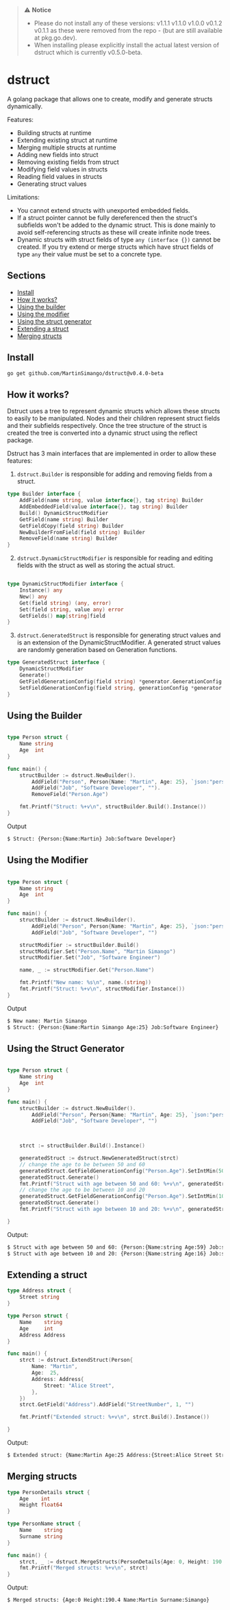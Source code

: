 > :warning: **Notice**
> * Please do not install any of these versions: v1.1.1 v1.1.0 v1.0.0 v0.1.2 v0.1.1 as these were removed from the repo - (but are still available at pkg.go.dev).
> * When installing please explicitly install the actual latest version of dstruct which is currently v0.5.0-beta.


# dstruct
A golang package that allows one to create, modify and generate structs dynamically. 

Features:
* Building structs at runtime
* Extending existing struct at runtime
* Merging multiple structs at runtime
* Adding new fields into struct
* Removing existing fields from struct
* Modifying field values in structs
* Reading field values in structs
* Generating struct values


Limitations:
* You cannot extend structs with unexported embedded fields.
* If a struct pointer cannot be fully dereferenced then the struct's subfields won't be added to the dynamic struct. This is done mainly to avoid self-referencing structs as these will create infinite node trees.
* Dynamic structs with struct fields of type `any (interface {})` cannot be created. If you try
extend or merge structs which have struct fields of type `any` their value must be set to a concrete type. 


## Sections
* [Install](https://github.com/MartinSimango/dstruct#install)
* [How it works?](https://github.com/MartinSimango/dstruct#how-it-works)
* [Using the builder](https://github.com/MartinSimango/dstruct#using-the-builder)
* [Using the modifier](https://github.com/MartinSimango/dstruct#using-the-modifier)
* [Using the struct generator](https://github.com/MartinSimango/dstruct#using-a-struct-generator)
* [Extending a struct](https://github.com/MartinSimango/dstruct#extending-a-struct)
* [Merging structs](https://github.com/MartinSimango/dstruct#merging-structs)




## Install

```sh
go get github.com/MartinSimango/dstruct@v0.4.0-beta
```

## How it works?

Dstruct uses a tree to represent dynamic structs which allows these structs to easily to be manipulated. Nodes and their children represent struct fields and their subfields respectively. Once the tree structure of the struct is created the tree is converted into a dynamic struct using the reflect package. 


Dstruct has 3 main interfaces that are implemented in order to allow these features: 

1. ```dstruct.Builder``` is responsible for adding and removing fields from a struct.

  ```go
  type Builder interface {
      AddField(name string, value interface{}, tag string) Builder
      AddEmbeddedField(value interface{}, tag string) Builder
      Build() DynamicStructModifier
      GetField(name string) Builder
      GetFieldCopy(field string) Builder
	  NewBuilderFromField(field string) Builder
      RemoveField(name string) Builder
  }
  ```

2. ```dstruct.DynamicStructModifier``` is responsible for reading and editing fields with the struct as well as storing the actual struct.

  ``` go

  type DynamicStructModifier interface {
      Instance() any
      New() any
      Get(field string) (any, error)
      Set(field string, value any) error
      GetFields() map[string]field
  }

  ```

3. ```dstruct.GeneratedStruct``` is responsible for generating struct values and is an extension of the DynamicStructModifier. A generated struct values
are randomly generation based on Generation functions.

```go
type GeneratedStruct interface {
    DynamicStructModifier
    Generate()
    GetFieldGenerationConfig(field string) *generator.GenerationConfig
    SetFieldGenerationConfig(field string, generationConfig *generator.GenerationConfig) error
}

```


## Using the Builder


```go

type Person struct {
	Name string
	Age  int
}

func main() {
	structBuilder := dstruct.NewBuilder().
		AddField("Person", Person{Name: "Martin", Age: 25}, `json:"person"`).
		AddField("Job", "Software Developer", "").
		RemoveField("Person.Age")

	fmt.Printf("Struct: %+v\n", structBuilder.Build().Instance())
}

```
Output
```sh
$ Struct: {Person:{Name:Martin} Job:Software Developer}
```

## Using the Modifier
```go

type Person struct {
	Name string
	Age  int
}

func main() {
	structBuilder := dstruct.NewBuilder().
		AddField("Person", Person{Name: "Martin", Age: 25}, `json:"person"`).
		AddField("Job", "Software Developer", "")

	structModifier := structBuilder.Build()
	structModifier.Set("Person.Name", "Martin Simango")
	structModifier.Set("Job", "Software Engineer")

	name, _ := structModifier.Get("Person.Name")

	fmt.Printf("New name: %s\n", name.(string))
	fmt.Printf("Struct: %+v\n", structModifier.Instance())
}

```
Output
```sh
$ New name: Martin Simango
$ Struct: {Person:{Name:Martin Simango Age:25} Job:Software Engineer}
```


## Using the Struct Generator

```go

type Person struct {
	Name string
	Age  int
}

func main() {
	structBuilder := dstruct.NewBuilder().
		AddField("Person", Person{Name: "Martin", Age: 25}, `json:"person"`).
		AddField("Job", "Software Developer", "")

		

	strct := structBuilder.Build().Instance()

	generatedStruct := dstruct.NewGeneratedStruct(strct)
	// change the age to be between 50 and 60
	generatedStruct.GetFieldGenerationConfig("Person.Age").SetIntMin(50).SetIntMax(60)
	generatedStruct.Generate()
	fmt.Printf("Struct with age between 50 and 60: %+v\n", generatedStruct.Instance())
	// change the age to be between 10 and 20
	generatedStruct.GetFieldGenerationConfig("Person.Age").SetIntMin(10).SetIntMax(20)
	generatedStruct.Generate()
	fmt.Printf("Struct with age between 10 and 20: %+v\n", generatedStruct.Instance())

}

```

Output:
```sh
$ Struct with age between 50 and 60: {Person:{Name:string Age:59} Job:string}
$ Struct with age between 10 and 20: {Person:{Name:string Age:16} Job:string}
```

## Extending a struct

```go
type Address struct {
	Street string
}

type Person struct {
	Name    string
	Age     int
	Address Address
}

func main() {
	strct := dstruct.ExtendStruct(Person{
		Name: "Martin",
		Age:  25,
		Address: Address{
			Street: "Alice Street",
		},
	})
	strct.GetField("Address").AddField("StreetNumber", 1, "")

	fmt.Printf("Extended struct: %+v\n", strct.Build().Instance())

}

```
Output:
```sh
$ Extended struct: {Name:Martin Age:25 Address:{Street:Alice Street StreetNumber:1}}
```

## Merging structs

```go
type PersonDetails struct {
	Age    int
	Height float64
}

type PersonName struct {
	Name    string
	Surname string
}

func main() {
	strct, _ := dstruct.MergeStructs(PersonDetails{Age: 0, Height: 190.4}, PersonName{Name: "Martin", Surname: "Simango"})
	fmt.Printf("Merged structs: %+v\n", strct)
}

```

Output:
```sh
$ Merged structs: {Age:0 Height:190.4 Name:Martin Surname:Simango}
```
